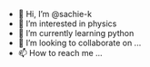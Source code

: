 - 👋 Hi, I’m @sachie-k
- 👀 I’m interested in physics
- 🌱 I’m currently learning python
- 💞️ I’m looking to collaborate on ...
- 📫 How to reach me ...

<!---
sachie-k/sachie-k is a ✨ special ✨ repository because its `README.md` (this file) appears on your GitHub profile.
You can click the Preview link to take a look at your changes.
--->
